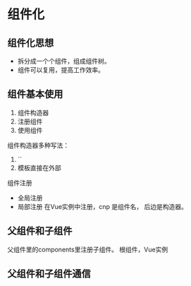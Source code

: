# 组件化

## 组件化思想

* 拆分成一个个组件，组成组件树。
* 组件可以复用，提高工作效率。

## 组件基本使用

1. 组件构造器
2. 注册组件
3. 使用组件

组件构造器多种写法：
1. ``
2. 模板直接在外部

组件注册 
* 全局注册
* 局部注册 在Vue实例中注册，cnp 是组件名， 后边是构造器。

## 父组件和子组件

父组件里的components里注册子组件。
根组件，Vue实例

## 父组件和子组件通信